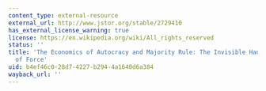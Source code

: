 ```yaml
---
content_type: external-resource
external_url: http://www.jstor.org/stable/2729410
has_external_license_warning: true
license: https://en.wikipedia.org/wiki/All_rights_reserved
status: ''
title: 'The Economics of Autocracy and Majority Rule: The Invisible Hand and the Use
  of Force'
uid: b4ef46c0-28d7-4227-b294-4a1640d6a384
wayback_url: ''
---
```

